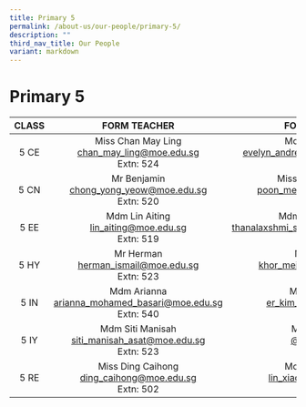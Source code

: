 ```yaml
---
title: Primary 5
permalink: /about-us/our-people/primary-5/
description: ""
third_nav_title: Our People
variant: markdown
---
```

# Primary 5

| CLASS |                               FORM TEACHER                              |                                  FORM TEACHER                                 |
|:-----:|:-----------------------------------------------------------------------:|:-----------------------------------------------------------------------------:|
|  5 CE | Miss Chan May Ling<br>[chan_may_ling@moe.edu.sg](mailto:chan_may_ling@moe.edu.sg)<br>Extn: 524  |       Mdm Evelyn Yeo<br>[evelyn_andrewina_yeo@moe.edu.sg](mailto:evelyn_andrewina_yeo@moe.edu.sg)<br>Extn: 305          |
|  5 CN |      Mr Benjamin <br>[chong_yong_yeow@moe.edu.sg](mailto:chong_yong_yeow@moe.edu.sg)<br>Extn: 520      |       Miss Poon Mei Ming<br>[poon_mei_ming@moe.edu.sg](mailto:poon_mei_ming@moe.edu.sg)<br>Extn: 304            |
|  5 EE | Mdm Lin Aiting <br>[lin_aiting@moe.edu.sg](mailto:lin_aiting@moe.edu.sg)<br>Extn: 519 |  Mdm Thanalaxshmi <br>[thanalaxshmi_sellakumaran@moe.edu.sg](mailto:thanalaxshmi_sellakumaran@moe.edu.sg)<br>Extn: 523  |
|  5 HY | Mr Herman<br>[herman_ismail@moe.edu.sg](mailto:herman_ismail@moe.edu.sg)<br>Extn: 523  |         Mdm Nicole <br>[khor_mei_zhen@moe.edu.sg](mailto:khor_mei_zhen@moe.edu.sg)<br>Extn: 510           
|  5 IN |  Mdm Arianna<br>[arianna_mohamed_basari@moe.edu.sg](mailto:arianna_mohamed_basari@moe.edu.sg)<br>Extn: 540        |   Mr Er Kim Hoe <br>[er_kim_hoe@moe.edu.sg](mailto:er_kim_hoe@moe.edu.sg)<br>Extn: 301         |
|  5 IY | Mdm Siti Manisah <br>[siti_manisah_asat@moe.edu.sg](mailto:siti_manisah_asat@moe.edu.sg)<br>Extn: 523      |   Mdm Rosvina <br>[@moe.edu.sg](mailto:@moe.edu.sg)<br>Extn: ***  
|  5 RE |Miss Ding Caihong <br>[ding_caihong@moe.edu.sg](mailto:ding_caihong@moe.edu.sg)<br>Extn: 502          |  Mdm Lin Xiaojun<br>[lin_xiaojun@moe.edu.sg](mailto:lin_xiaojun@moe.edu.sg)<br>Extn: 308    ||